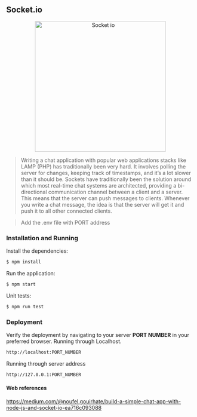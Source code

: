 ## Socket.io
<p align="center">
    <img src="https://miro.medium.com/max/1622/1*tOitxCwTNcS3ESstLylmtg.png" alt="Socket io"  height = "350">
</p>

> Writing a chat application with popular web applications stacks like LAMP (PHP) has traditionally been very hard. It involves polling the server for changes, keeping track of timestamps, and it’s a lot slower than it should be. 
> Sockets have traditionally been the solution around which most real-time chat systems are architected, providing a bi-directional communication channel between a client and a server.
This means that the server can push messages to clients. Whenever you write a chat message, the idea is that the server will get it and push it to all other connected clients.

>Add the .env file with PORT address

### Installation and Running

 Install the dependencies:
```sh
$ npm install 
```
Run the application:
```sh
$ npm start
```
Unit tests: 
```sh
$ npm run test
```
### Deployment 
Verify the deployment by navigating to your server **PORT NUMBER** in your preferred browser.
Running through Localhost.
```sh
http://localhost:PORT_NUMBER
```
Running through server address
```sh
http://127.0.0.1:PORT_NUMBER
```

#### Web references

https://medium.com/@noufel.gouirhate/build-a-simple-chat-app-with-node-js-and-socket-io-ea716c093088



